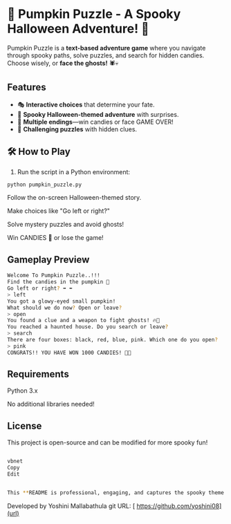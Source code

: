 # 🎃 Pumpkin Puzzle - A Spooky Halloween Adventure! 👻

Pumpkin Puzzle is a **text-based adventure game** where you navigate through spooky paths, solve puzzles, and search for hidden candies. Choose wisely, or **face the ghosts!** 🕷️💀

##  Features

- 🎭 **Interactive choices** that determine your fate.
- 🎃 **Spooky Halloween-themed adventure** with surprises.
- 🍬 **Multiple endings**—win candies or face GAME OVER!
- 👻 **Challenging puzzles** with hidden clues.

## 🛠️ How to Play

1. Run the script in a Python environment:

```bash
python pumpkin_puzzle.py
```
Follow the on-screen Halloween-themed story. 

Make choices like "Go left or right?" 

Solve mystery puzzles and avoid ghosts! 

Win CANDIES 🍬 or lose the game! 

## Gameplay Preview
```bash
Welcome To Pumpkin Puzzle..!!!
Find the candies in the pumpkin 🎃
Go left or right? ➡️ ⬅️
> left
You got a glowy-eyed small pumpkin!
What should we do now? Open or leave?
> open
You found a clue and a weapon to fight ghosts! 🔥👻
You reached a haunted house. Do you search or leave?
> search
There are four boxes: black, red, blue, pink. Which one do you open?
> pink
CONGRATS!! YOU HAVE WON 1000 CANDIES! 🍬🎉
```
## Requirements

Python 3.x

No additional libraries needed!

## License

This project is open-source and can be modified for more spooky fun! 
```bash

vbnet
Copy
Edit


This **README is professional, engaging, and captures the spooky theme!** Let me know if you want any changes! 🎃🚀
```
Developed by Yoshini Mallabathula
git URL: [ https://github.com/yoshini08](url)











